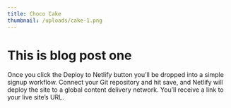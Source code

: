 ```yaml
---
title: Choco Cake
thumbnail: /uploads/cake-1.png
---
```


# This is blog post one

Once you click the Deploy to Netlify button you’ll be dropped into a simple signup workflow. Connect your Git repository and hit save, and Netlify will deploy the site to a global content delivery network. You’ll receive a link to your live site’s URL.